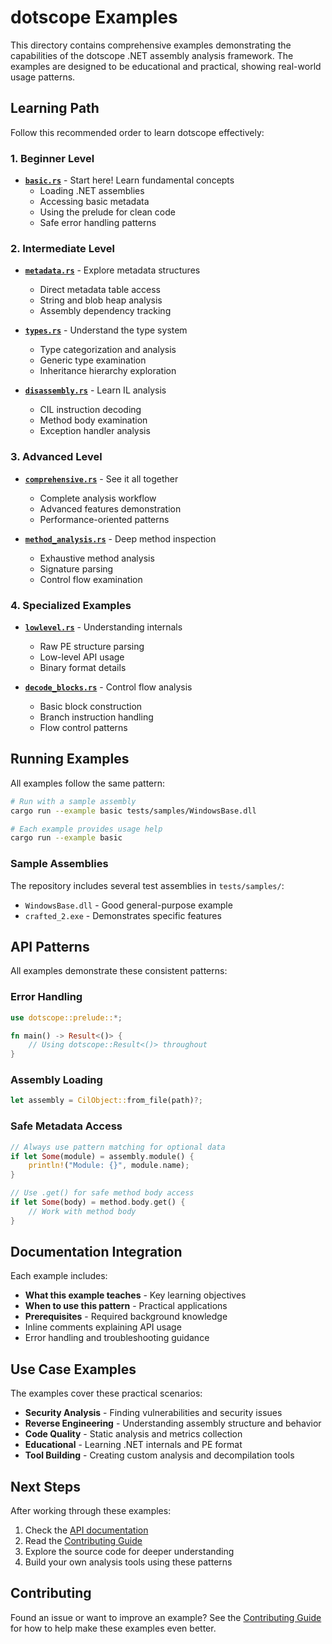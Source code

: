 # dotscope Examples

This directory contains comprehensive examples demonstrating the capabilities of the dotscope .NET assembly analysis framework. The examples are designed to be educational and practical, showing real-world usage patterns.

## Learning Path

Follow this recommended order to learn dotscope effectively:

### 1. **Beginner Level**

- **[`basic.rs`](basic.rs)** - Start here! Learn fundamental concepts
  - Loading .NET assemblies
  - Accessing basic metadata
  - Using the prelude for clean code
  - Safe error handling patterns

### 2. **Intermediate Level**

- **[`metadata.rs`](metadata.rs)** - Explore metadata structures
  - Direct metadata table access
  - String and blob heap analysis
  - Assembly dependency tracking

- **[`types.rs`](types.rs)** - Understand the type system
  - Type categorization and analysis
  - Generic type examination
  - Inheritance hierarchy exploration

- **[`disassembly.rs`](disassembly.rs)** - Learn IL analysis
  - CIL instruction decoding
  - Method body examination
  - Exception handler analysis

### 3. **Advanced Level**

- **[`comprehensive.rs`](comprehensive.rs)** - See it all together
  - Complete analysis workflow
  - Advanced features demonstration
  - Performance-oriented patterns

- **[`method_analysis.rs`](method_analysis.rs)** - Deep method inspection
  - Exhaustive method analysis
  - Signature parsing
  - Control flow examination

### 4. **Specialized Examples**

- **[`lowlevel.rs`](lowlevel.rs)** - Understanding internals
  - Raw PE structure parsing
  - Low-level API usage
  - Binary format details

- **[`decode_blocks.rs`](decode_blocks.rs)** - Control flow analysis
  - Basic block construction
  - Branch instruction handling
  - Flow control patterns

## Running Examples

All examples follow the same pattern:

```bash
# Run with a sample assembly
cargo run --example basic tests/samples/WindowsBase.dll

# Each example provides usage help
cargo run --example basic
```

### Sample Assemblies

The repository includes several test assemblies in `tests/samples/`:

- `WindowsBase.dll` - Good general-purpose example
- `crafted_2.exe` - Demonstrates specific features

## API Patterns

All examples demonstrate these consistent patterns:

### Error Handling

```rust
use dotscope::prelude::*;

fn main() -> Result<()> {
    // Using dotscope::Result<()> throughout
}
```

### Assembly Loading

```rust
let assembly = CilObject::from_file(path)?;
```

### Safe Metadata Access

```rust
// Always use pattern matching for optional data
if let Some(module) = assembly.module() {
    println!("Module: {}", module.name);
}

// Use .get() for safe method body access
if let Some(body) = method.body.get() {
    // Work with method body
}
```

## Documentation Integration

Each example includes:

- **What this example teaches** - Key learning objectives
- **When to use this pattern** - Practical applications
- **Prerequisites** - Required background knowledge
- Inline comments explaining API usage
- Error handling and troubleshooting guidance

## Use Case Examples

The examples cover these practical scenarios:

- **Security Analysis** - Finding vulnerabilities and security issues
- **Reverse Engineering** - Understanding assembly structure and behavior
- **Code Quality** - Static analysis and metrics collection
- **Educational** - Learning .NET internals and PE format
- **Tool Building** - Creating custom analysis and decompilation tools

## Next Steps

After working through these examples:

1. Check the [API documentation](https://docs.rs/dotscope)
2. Read the [Contributing Guide](../CONTRIBUTING.md)
3. Explore the source code for deeper understanding
4. Build your own analysis tools using these patterns

## Contributing

Found an issue or want to improve an example? See the [Contributing Guide](../CONTRIBUTING.md) for how to help make these examples even better.
